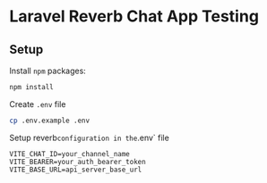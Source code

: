# Laravel Reverb Chat App Testing


## Setup 

Install `npm` packages:

```bash
npm install
```

Create `.env` file
```bash
cp .env.example .env
```

Setup   reverb` configuration in the `.env` file 

```dotenv
VITE_CHAT_ID=your_channel_name
VITE_BEARER=your_auth_bearer_token
VITE_BASE_URL=api_server_base_url
```